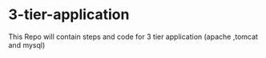 # 3-tier-application
This Repo will contain steps and code for 3 tier application (apache ,tomcat and mysql)
